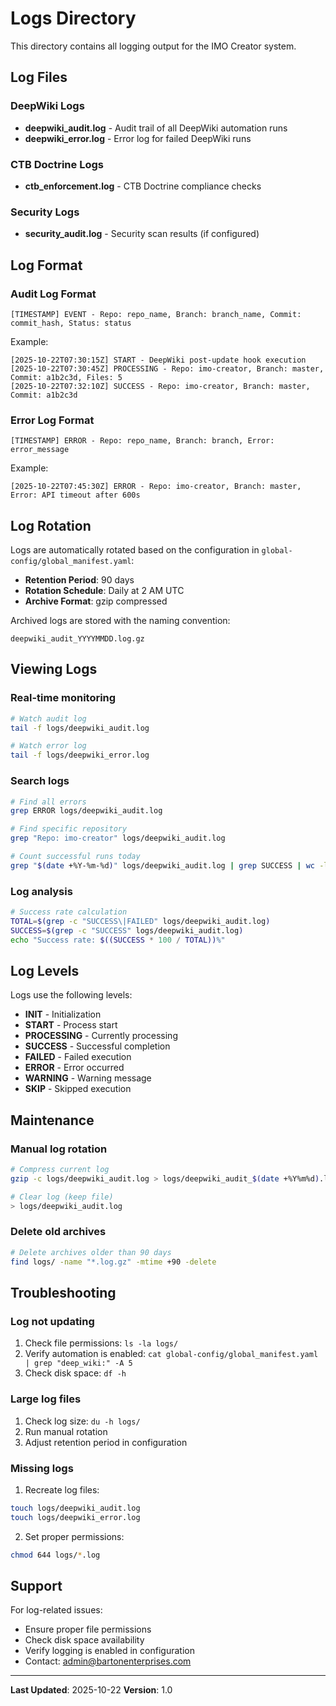 # Logs Directory

This directory contains all logging output for the IMO Creator system.

## Log Files

### DeepWiki Logs

- **deepwiki_audit.log** - Audit trail of all DeepWiki automation runs
- **deepwiki_error.log** - Error log for failed DeepWiki runs

### CTB Doctrine Logs

- **ctb_enforcement.log** - CTB Doctrine compliance checks

### Security Logs

- **security_audit.log** - Security scan results (if configured)

## Log Format

### Audit Log Format
```
[TIMESTAMP] EVENT - Repo: repo_name, Branch: branch_name, Commit: commit_hash, Status: status
```

Example:
```
[2025-10-22T07:30:15Z] START - DeepWiki post-update hook execution
[2025-10-22T07:30:45Z] PROCESSING - Repo: imo-creator, Branch: master, Commit: a1b2c3d, Files: 5
[2025-10-22T07:32:10Z] SUCCESS - Repo: imo-creator, Branch: master, Commit: a1b2c3d
```

### Error Log Format
```
[TIMESTAMP] ERROR - Repo: repo_name, Branch: branch, Error: error_message
```

Example:
```
[2025-10-22T07:45:30Z] ERROR - Repo: imo-creator, Branch: master, Error: API timeout after 600s
```

## Log Rotation

Logs are automatically rotated based on the configuration in `global-config/global_manifest.yaml`:

- **Retention Period**: 90 days
- **Rotation Schedule**: Daily at 2 AM UTC
- **Archive Format**: gzip compressed

Archived logs are stored with the naming convention:
```
deepwiki_audit_YYYYMMDD.log.gz
```

## Viewing Logs

### Real-time monitoring
```bash
# Watch audit log
tail -f logs/deepwiki_audit.log

# Watch error log
tail -f logs/deepwiki_error.log
```

### Search logs
```bash
# Find all errors
grep ERROR logs/deepwiki_audit.log

# Find specific repository
grep "Repo: imo-creator" logs/deepwiki_audit.log

# Count successful runs today
grep "$(date +%Y-%m-%d)" logs/deepwiki_audit.log | grep SUCCESS | wc -l
```

### Log analysis
```bash
# Success rate calculation
TOTAL=$(grep -c "SUCCESS\|FAILED" logs/deepwiki_audit.log)
SUCCESS=$(grep -c "SUCCESS" logs/deepwiki_audit.log)
echo "Success rate: $((SUCCESS * 100 / TOTAL))%"
```

## Log Levels

Logs use the following levels:
- **INIT** - Initialization
- **START** - Process start
- **PROCESSING** - Currently processing
- **SUCCESS** - Successful completion
- **FAILED** - Failed execution
- **ERROR** - Error occurred
- **WARNING** - Warning message
- **SKIP** - Skipped execution

## Maintenance

### Manual log rotation
```bash
# Compress current log
gzip -c logs/deepwiki_audit.log > logs/deepwiki_audit_$(date +%Y%m%d).log.gz

# Clear log (keep file)
> logs/deepwiki_audit.log
```

### Delete old archives
```bash
# Delete archives older than 90 days
find logs/ -name "*.log.gz" -mtime +90 -delete
```

## Troubleshooting

### Log not updating
1. Check file permissions: `ls -la logs/`
2. Verify automation is enabled: `cat global-config/global_manifest.yaml | grep "deep_wiki:" -A 5`
3. Check disk space: `df -h`

### Large log files
1. Check log size: `du -h logs/`
2. Run manual rotation
3. Adjust retention period in configuration

### Missing logs
1. Recreate log files:
```bash
touch logs/deepwiki_audit.log
touch logs/deepwiki_error.log
```

2. Set proper permissions:
```bash
chmod 644 logs/*.log
```

## Support

For log-related issues:
- Ensure proper file permissions
- Check disk space availability
- Verify logging is enabled in configuration
- Contact: admin@bartonenterprises.com

---

**Last Updated**: 2025-10-22
**Version**: 1.0
